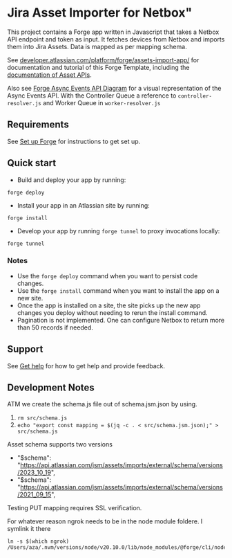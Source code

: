 # Jira Asset Importer for Netbox"

This project contains a Forge app written in Javascript that takes a Netbox API endpoint and token as input. It fetches devices from Netbox and imports them into Jira Assets. 
Data is mapped as per mapping schema.

See [developer.atlassian.com/platform/forge/assets-import-app/](https://developer.atlassian.com/platform/forge/assets-import-app) for documentation and tutorial of this Forge Template, including the [documentation of Asset APIs](https://developer.atlassian.com/cloud/assets/). 

Also see [Forge Async Events API Diagram](https://dac-static.atlassian.com/platform/forge/images/assets-import-async-events-api-example.png?_v=1.5800.258) for a visual representation of the Async Events API.
With the Controller Queue a reference to `controller-resolver.js` and Worker Queue in `worker-resolver.js`

## Requirements

See [Set up Forge](https://developer.atlassian.com/platform/forge/set-up-forge/) for instructions to get set up.

## Quick start

- Build and deploy your app by running:
```
forge deploy
```

- Install your app in an Atlassian site by running:
```
forge install
```

- Develop your app by running `forge tunnel` to proxy invocations locally:
```
forge tunnel
```

### Notes
- Use the `forge deploy` command when you want to persist code changes.
- Use the `forge install` command when you want to install the app on a new site.
- Once the app is installed on a site, the site picks up the new app changes you deploy without needing to rerun the install command.
- Pagination is not implemented. One can configure Netbox to return more than 50 records if needed.

## Support

See [Get help](https://developer.atlassian.com/platform/forge/get-help/) for how to get help and provide feedback.

## Development Notes

ATM we create the schema.js file out of schema.jsm.json by using.
1. ```rm src/schema.js```
2. ```echo "export const mapping = $(jq -c . < src/schema.jsm.json);" > src/schema.js```

Asset schema supports two versions
- "$schema": "https://api.atlassian.com/jsm/assets/imports/external/schema/versions/2023_10_19",
- "$schema": "https://api.atlassian.com/jsm/assets/imports/external/schema/versions/2021_09_15",

Testing PUT mapping requires SSL verification.

For whatever reason ngrok needs to be in the node module foldere. I symlink it there
```
ln -s $(which ngrok) /Users/aza/.nvm/versions/node/v20.10.0/lib/node_modules/@forge/cli/node_modules/ngrok/bin/ngrok
```

